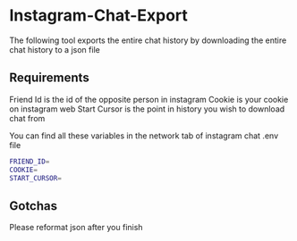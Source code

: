 # Instagram-Chat-Export

The following tool exports the entire chat history by downloading the entire chat history to a json file

## Requirements

Friend Id is the id of the opposite person in instagram
Cookie is your cookie on instagram web
Start Cursor is the point in history you wish to download chat from

You can find all these variables in the network tab of instagram chat
.env file

```sh
FRIEND_ID=
COOKIE=
START_CURSOR=
```

## Gotchas

Please reformat json after you finish
